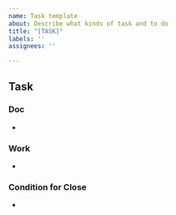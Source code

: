 ```yaml
---
name: Task template
about: Describe what kinds of task and to do
title: "[TASK]"
labels: ''
assignees: ''

---
```


## Task

### Doc
*

### Work
*

### Condition for Close
*
